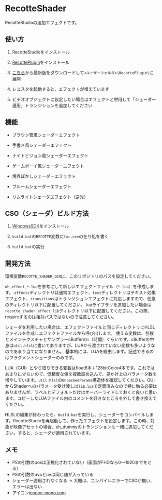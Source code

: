 # RecotteShader

RecotteStudioの追加エフェクトです。

## 使い方

1. RecotteStudioをインストール

1. [RecottePlugin](https://github.com/wallstudio/RecottePlugin)をインストール

1. [こちら](https://github.com/wallstudio/RecotteShader/releases/)から最新版をダウンロードして`<ユーザーフォルダ>\RecottePlugin\`に展開

1. レコスタを起動すると、エフェクトが増えています

1. ビデオオブジェクトに設定したい場合はエフェクトと併用して「シェーダー適用」トランジションを追加してください

## 機能

* ブラウン管風シェーダーエフェクト

* 手書き風シェーダーエフェクト

* ナイトビジョン風シェーダーエフェクト

* ゲームボーイ風シェーダーエフェクト

* 境界ぼかしシェーダーエフェクト

* ブルームシェーダーエフェクト

* リムライトシェーダエフェクト（逆光）

## CSO（シェーダ）ビルド方法

1. [WindowsSDK](https://developer.microsoft.com/ja-jp/windows/downloads/windows-10-sdk/)をインストール

1. `build.bat`の`RECOTTE`変数に`fxc.exe`の在り処を書く

1. `build.bat`の実行

## 開発方法

環境変数`RECOTTE_SHADER_DIR`に、このリポジトリのパスを設定してください。

`uh_effect_*.lua`を参考にして新しいエフェクトファイル（`*.lua`）を作成します。
`effects`ディレクトリは通常エフェクト、`text`ディレクトリはテキスト効果エフェクト、`transitions`はトランジションエフェクトに対応しますので、任意のディレクトリ以下に配置してください。
luaライブラリを追加したい場合は`recotte_shader_effect_lib`ディレクトリ以下に配置してください。この際、requireするのは相対パスではないので注意してください。

シェーダを利用したい場合は、エフェクトファイルと同じディレクトリにHLSLファイルを作成しエフェクトファイルから呼び出します。
使える変数は、引数とメインテクスチャとサンプラーcBufferの`t`（時間）ぐらいです。cBufferの中身は`util.hlsl`に書いてありますが、LUAから渡されていない変数も多いようなのであまり当てになりません。
基本的には、LUAを経由します。記述できるのはフラグメントシェーダーのみです。

LUA（GUI）とやり取りできる変数はfloat6本＋128bitColor4本です。これではあまりに少ないので、低精度な値を複数詰め込んで、見かけ上のパラメータ数を増やしています。`util.hlsl`の`UnpackedParams`構造体を確認してください。GUIからShaderへのパラメータ受け渡しは`lib.lua`で定義済みなので特に触る必要はありませんが、ラベルとデフォルトだけはオーバーライドしておくと良いと思います。コピーしたLUAファイル内のコメントを好きなところを外して書き換えてください。

HLSLの編集が終わったら、`build.bat`を実行し、シェーダーをコンパイルします。RecotteStudioを再起動して、作ったエフェクトを設定します。この時、対象が映像アセットの場合、uh_dummyのトランジションも一緒に追加してください。すると、シェーダが適用されています。

## メモ

* PSの引数のposは正規化されていない（画面がFHDなら0～1920までをとる）
* PSの引数のuvpとuvは同じ値が入っている
* シェーダー適用されなくなる -> 大概は、コンパイルエラーでCSOが無い、エラーは出ない
* アイコン[icooon-mono.com](https://icooon-mono.com)
